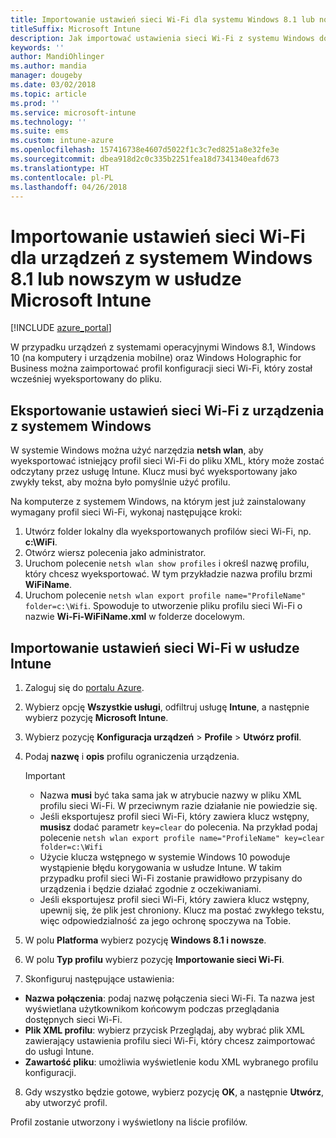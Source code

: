 ```yaml
---
title: Importowanie ustawień sieci Wi-Fi dla systemu Windows 8.1 lub nowszego
titleSuffix: Microsoft Intune
description: Jak importować ustawienia sieci Wi-Fi z systemu Windows do profilu sieci Wi-Fi usługi Intune.
keywords: ''
author: MandiOhlinger
ms.author: mandia
manager: dougeby
ms.date: 03/02/2018
ms.topic: article
ms.prod: ''
ms.service: microsoft-intune
ms.technology: ''
ms.suite: ems
ms.custom: intune-azure
ms.openlocfilehash: 157416738e4607d5022f1c3c7ed8251a8e32fe3e
ms.sourcegitcommit: dbea918d2c0c335b2251fea18d7341340eafd673
ms.translationtype: HT
ms.contentlocale: pl-PL
ms.lasthandoff: 04/26/2018
---
```

# <a name="import-wi-fi-settings-for-windows-81-and-later-devices-in-microsoft-intune"></a>Importowanie ustawień sieci Wi-Fi dla urządzeń z systemem Windows 8.1 lub nowszym w usłudze Microsoft Intune

[!INCLUDE [azure_portal](./includes/azure_portal.md)]

W przypadku urządzeń z systemami operacyjnymi Windows 8.1, Windows 10 (na komputery i urządzenia mobilne) oraz Windows Holographic for Business można zaimportować profil konfiguracji sieci Wi-Fi, który został wcześniej wyeksportowany do pliku.

## <a name="export-wi-fi-settings-from-a-windows-device"></a>Eksportowanie ustawień sieci Wi-Fi z urządzenia z systemem Windows

W systemie Windows można użyć narzędzia **netsh wlan**, aby wyeksportować istniejący profil sieci Wi-Fi do pliku XML, który może zostać odczytany przez usługę Intune. Klucz musi być wyeksportowany jako zwykły tekst, aby można było pomyślnie użyć profilu.

Na komputerze z systemem Windows, na którym jest już zainstalowany wymagany profil sieci Wi-Fi, wykonaj następujące kroki:

1. Utwórz folder lokalny dla wyeksportowanych profilów sieci Wi-Fi, np. **c:\WiFi**.
2. Otwórz wiersz polecenia jako administrator.
3. Uruchom polecenie `netsh wlan show profiles` i określ nazwę profilu, który chcesz wyeksportować. W tym przykładzie nazwa profilu brzmi **WiFiName**.
4. Uruchom polecenie `netsh wlan export profile name="ProfileName" folder=c:\Wifi`. Spowoduje to utworzenie pliku profilu sieci Wi-Fi o nazwie **Wi-Fi-WiFiName.xml** w folderze docelowym.

## <a name="import-the-wi-fi-settings-into-intune"></a>Importowanie ustawień sieci Wi-Fi w usłudze Intune

1. Zaloguj się do [portalu Azure](https://portal.azure.com).
2. Wybierz opcję **Wszystkie usługi**, odfiltruj usługę **Intune**, a następnie wybierz pozycję **Microsoft Intune**.
3. Wybierz pozycję **Konfiguracja urządzeń** > **Profile** > **Utwórz profil**.
4. Podaj **nazwę** i **opis** profilu ograniczenia urządzenia.

    > [!IMPORTANT]
    > - Nazwa **musi** być taka sama jak w atrybucie nazwy w pliku XML profilu sieci Wi-Fi. W przeciwnym razie działanie nie powiedzie się.
    > - Jeśli eksportujesz profil sieci Wi-Fi, który zawiera klucz wstępny, **musisz** dodać parametr `key=clear` do polecenia. Na przykład podaj polecenie `netsh wlan export profile name="ProfileName" key=clear folder=c:\Wifi`
    > - Użycie klucza wstępnego w systemie Windows 10 powoduje wystąpienie błędu korygowania w usłudze Intune. W takim przypadku profil sieci Wi-Fi zostanie prawidłowo przypisany do urządzenia i będzie działać zgodnie z oczekiwaniami.
    > - Jeśli eksportujesz profil sieci Wi-Fi, który zawiera klucz wstępny, upewnij się, że plik jest chroniony. Klucz ma postać zwykłego tekstu, więc odpowiedzialność za jego ochronę spoczywa na Tobie.

5. W polu **Platforma** wybierz pozycję **Windows 8.1 i nowsze**.
6. W polu **Typ profilu** wybierz pozycję **Importowanie sieci Wi-Fi**.
7. Skonfiguruj następujące ustawienia:
  - **Nazwa połączenia**: podaj nazwę połączenia sieci Wi-Fi. Ta nazwa jest wyświetlana użytkownikom końcowym podczas przeglądania dostępnych sieci Wi-Fi.
  - **Plik XML profilu**: wybierz przycisk Przeglądaj, aby wybrać plik XML zawierający ustawienia profilu sieci Wi-Fi, który chcesz zaimportować do usługi Intune.
  - **Zawartość pliku**: umożliwia wyświetlenie kodu XML wybranego profilu konfiguracji.
8. Gdy wszystko będzie gotowe, wybierz pozycję **OK**, a następnie **Utwórz**, aby utworzyć profil.

Profil zostanie utworzony i wyświetlony na liście profilów.
